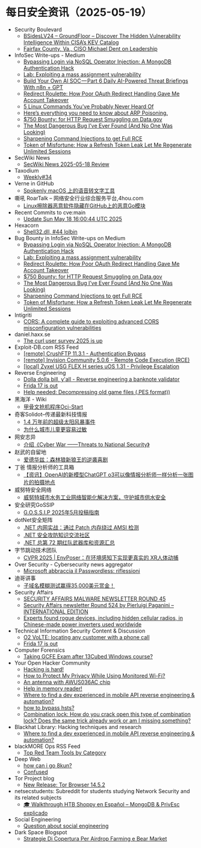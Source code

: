 # 每日安全资讯（2025-05-19）

- Security Boulevard
  - [BSidesLV24 – GroundFloor – Discover The Hidden Vulnerability Intelligence Within CISA’s KEV Catalog](https://securityboulevard.com/2025/05/bsideslv24-groundfloor-discover-the-hidden-vulnerability-intelligence-within-cisas-kev-catalog/?utm_source=rss&utm_medium=rss&utm_campaign=bsideslv24-groundfloor-discover-the-hidden-vulnerability-intelligence-within-cisas-kev-catalog)
  - [Fairfax County, Va., CISO Michael Dent on Leadership](https://securityboulevard.com/2025/05/fairfax-county-va-ciso-michael-dent-on-leadership/?utm_source=rss&utm_medium=rss&utm_campaign=fairfax-county-va-ciso-michael-dent-on-leadership)
- InfoSec Write-ups - Medium
  - [Bypassing Login via NoSQL Operator Injection: A MongoDB Authentication Hack](https://infosecwriteups.com/bypassing-login-via-nosql-operator-injection-a-mongodb-authentication-hack-b895211f60e0?source=rss----7b722bfd1b8d---4)
  - [Lab: Exploiting a mass assignment vulnerability](https://infosecwriteups.com/lab-exploiting-a-mass-assignment-vulnerability-c7c68b9f7f1b?source=rss----7b722bfd1b8d---4)
  - [Build Your Own AI SOC — Part 6 Daily AI-Powered Threat Briefings With n8n + GPT](https://infosecwriteups.com/build-your-own-ai-soc-part-6-daily-ai-powered-threat-briefings-with-n8n-gpt-17bd8d5b9b11?source=rss----7b722bfd1b8d---4)
  - [Redirect Roulette: How Poor OAuth Redirect Handling Gave Me Account Takeover](https://infosecwriteups.com/redirect-roulette-how-poor-oauth-redirect-handling-gave-me-account-takeover-8c21ca809e3a?source=rss----7b722bfd1b8d---4)
  - [5 Linux Commands You’ve Probably Never Heard Of](https://infosecwriteups.com/5-linux-commands-youve-probably-never-heard-of-e7b574552b9a?source=rss----7b722bfd1b8d---4)
  - [Here’s everything you need to know about ARP Poisoning.](https://infosecwriteups.com/heres-everything-you-need-to-know-about-arp-poisoning-6de42b4b65a2?source=rss----7b722bfd1b8d---4)
  - [$750 Bounty: for HTTP Request Smuggling on Data.gov](https://infosecwriteups.com/750-bounty-for-http-request-smuggling-on-data-gov-36b9186d9b98?source=rss----7b722bfd1b8d---4)
  - [The Most Dangerous Bug I’ve Ever Found (And No One Was Looking)](https://infosecwriteups.com/the-most-dangerous-bug-ive-ever-found-and-no-one-was-looking-2e96e5079a01?source=rss----7b722bfd1b8d---4)
  - [Sharpening Command Injections to get Full RCE](https://infosecwriteups.com/sharpening-command-injections-to-get-full-rce-e4cf257d2c66?source=rss----7b722bfd1b8d---4)
  - [Token of Misfortune: How a Refresh Token Leak Let Me Regenerate Unlimited Sessions](https://infosecwriteups.com/token-of-misfortune-how-a-refresh-token-leak-let-me-regenerate-unlimited-sessions-bb6693751c85?source=rss----7b722bfd1b8d---4)
- SecWiki News
  - [SecWiki News 2025-05-18 Review](http://www.sec-wiki.com/?2025-05-18)
- Taxodium
  - [Weekly#34](https://taxodium.ink//34.html)
- Verne in GitHub
  - [Spokenly macOS 上的语音转文字工具](https://blog.einverne.info/post/2025/05/spokenly-voice-dictation-on-device-whisper.html)
- 嘶吼 RoarTalk – 网络安全行业综合服务平台,4hou.com
  - [Linux擦除器恶意软件隐藏在GitHub上的恶意Go模块](https://www.4hou.com/posts/0M7y)
- Recent Commits to cve:main
  - [Update Sun May 18 16:00:44 UTC 2025](https://github.com/trickest/cve/commit/27328cc74f4c1f703fd9465a28a2f8f88d3d6e98)
- Hexacorn
  - [Shell32.dll, #44 lolbin](https://www.hexacorn.com/blog/2025/05/18/shell32-dll-44-lolbin/)
- Bug Bounty in InfoSec Write-ups on Medium
  - [Bypassing Login via NoSQL Operator Injection: A MongoDB Authentication Hack](https://infosecwriteups.com/bypassing-login-via-nosql-operator-injection-a-mongodb-authentication-hack-b895211f60e0?source=rss----7b722bfd1b8d--bug_bounty)
  - [Lab: Exploiting a mass assignment vulnerability](https://infosecwriteups.com/lab-exploiting-a-mass-assignment-vulnerability-c7c68b9f7f1b?source=rss----7b722bfd1b8d--bug_bounty)
  - [Redirect Roulette: How Poor OAuth Redirect Handling Gave Me Account Takeover](https://infosecwriteups.com/redirect-roulette-how-poor-oauth-redirect-handling-gave-me-account-takeover-8c21ca809e3a?source=rss----7b722bfd1b8d--bug_bounty)
  - [$750 Bounty: for HTTP Request Smuggling on Data.gov](https://infosecwriteups.com/750-bounty-for-http-request-smuggling-on-data-gov-36b9186d9b98?source=rss----7b722bfd1b8d--bug_bounty)
  - [The Most Dangerous Bug I’ve Ever Found (And No One Was Looking)](https://infosecwriteups.com/the-most-dangerous-bug-ive-ever-found-and-no-one-was-looking-2e96e5079a01?source=rss----7b722bfd1b8d--bug_bounty)
  - [Sharpening Command Injections to get Full RCE](https://infosecwriteups.com/sharpening-command-injections-to-get-full-rce-e4cf257d2c66?source=rss----7b722bfd1b8d--bug_bounty)
  - [Token of Misfortune: How a Refresh Token Leak Let Me Regenerate Unlimited Sessions](https://infosecwriteups.com/token-of-misfortune-how-a-refresh-token-leak-let-me-regenerate-unlimited-sessions-bb6693751c85?source=rss----7b722bfd1b8d--bug_bounty)
- Intigriti
  - [CORS: A complete guide to exploiting advanced CORS misconfiguration vulnerabilities](https://www.intigriti.com/researchers/blog/hacking-tools/exploiting-cors-misconfiguration-vulnerabilities)
- daniel.haxx.se
  - [The curl user survey 2025 is up](https://daniel.haxx.se/blog/2025/05/19/the-curl-user-survey-2025-is-up/)
- Exploit-DB.com RSS Feed
  - [[remote] CrushFTP 11.3.1 - Authentication Bypass](https://www.exploit-db.com/exploits/52295)
  - [[remote] Invision Community 5.0.6 - Remote Code Execution (RCE)](https://www.exploit-db.com/exploits/52294)
  - [[local] Zyxel USG FLEX H series uOS 1.31 - Privilege Escalation](https://www.exploit-db.com/exploits/52293)
- Reverse Engineering
  - [Dolla dolla bill, y'all - Reverse engineering a banknote validator](https://www.reddit.com/r/ReverseEngineering/comments/1kpqpmm/dolla_dolla_bill_yall_reverse_engineering_a/)
  - [Frida 17 is out](https://www.reddit.com/r/ReverseEngineering/comments/1kpid3d/frida_17_is_out/)
  - [Help needed: Decompressing old game files (.PES format))](https://www.reddit.com/r/ReverseEngineering/comments/1kpj342/help_needed_decompressing_old_game_files_pes/)
- 黑海洋 - Wiki
  - [甲骨文抢机程序Oci-Start](https://blog.upx8.com/4804)
- 奇客Solidot–传递最新科技情报
  - [1.4 万年前的超级太阳风暴事件](https://www.solidot.org/story?sid=81322)
  - [为什么城市儿童更容易过敏](https://www.solidot.org/story?sid=81321)
- 网安志异
  - [介绍《Cyber War ——Threats to National Security》](https://mp.weixin.qq.com/s?__biz=MzAxNzYyNzMyNg==&mid=2664232674&idx=1&sn=5b7ddb23e4786c7d7ef1b71ac4ef8a62)
- 赵武的自留地
  - [爱德华兹：森林狼新狼王的逆袭喜剧](https://mp.weixin.qq.com/s?__biz=MjM5NDQ5NjM5NQ==&mid=2651626421&idx=1&sn=8b64bab704eb954d447e0a0b5e0076cf)
- 丁爸 情报分析师的工具箱
  - [【资讯】OpenAI的新模型ChatGPT o3可以像情报分析师一样分析一张图片的拍摄地点](https://mp.weixin.qq.com/s?__biz=MzI2MTE0NTE3Mw==&mid=2651150009&idx=1&sn=c554508bebb0a9f55d8cf4a2a4630f5b)
- 威努特安全网络
  - [威努特城市水务工业网络智能化解决方案，守护城市供水安全](https://mp.weixin.qq.com/s?__biz=MzAwNTgyODU3NQ==&mid=2651133084&idx=1&sn=bffe072d194041a34c09de2343390fd3)
- 安全研究GoSSIP
  - [G.O.S.S.I.P 2025年5月投稿指南](https://mp.weixin.qq.com/s?__biz=Mzg5ODUxMzg0Ng==&mid=2247500149&idx=1&sn=57228c471906480f3e5a19533f8e4747)
- dotNet安全矩阵
  - [.NET 内网实战：通过 Patch 内存绕过 AMSI 检测](https://mp.weixin.qq.com/s?__biz=MzUyOTc3NTQ5MA==&mid=2247499690&idx=1&sn=b6b62c220efe6bc8bec671e2cae373ca)
  - [.NET 安全攻防知识交流社区](https://mp.weixin.qq.com/s?__biz=MzUyOTc3NTQ5MA==&mid=2247499690&idx=2&sn=999b3015aa93fd49169678e799c89d1e)
  - [.NET 总第 72 期红队武器库和资源汇总](https://mp.weixin.qq.com/s?__biz=MzUyOTc3NTQ5MA==&mid=2247499690&idx=3&sn=5b64a22654447fc878f98f91659475bb)
- 字节跳动技术团队
  - [CVPR 2025 | EnvPoser：在环境感知下实现更真实的 XR人体动捕](https://mp.weixin.qq.com/s?__biz=MzI1MzYzMjE0MQ==&mid=2247514586&idx=1&sn=6fb2a82e76e4699e8dc406b9e977e0e2)
- Over Security - Cybersecurity news aggregator
  - [Microsoft abbraccia il Passwordless: riflessioni](https://www.insicurezzadigitale.com/microsoft-abbraccia-il-passwordless-riflessioni/)
- 迪哥讲事
  - [子域名模糊测试赢得35,000美元赏金！](https://mp.weixin.qq.com/s?__biz=MzIzMTIzNTM0MA==&mid=2247497610&idx=1&sn=dc5416af453eb738ea1e3d791a4ec3c2)
- Security Affairs
  - [SECURITY AFFAIRS MALWARE NEWSLETTER ROUND 45](https://securityaffairs.com/178024/malware/security-affairs-malware-newsletter-round-45-2.html)
  - [Security Affairs newsletter Round 524 by Pierluigi Paganini – INTERNATIONAL EDITION](https://securityaffairs.com/178018/breaking-news/security-affairs-newsletter-round-524-by-pierluigi-paganini-international-edition.html)
  - [Experts found rogue devices, including hidden cellular radios, in Chinese-made power inverters used worldwide](https://securityaffairs.com/178005/hacking/rogue-devices-in-chinese-made-power-inverters-used-worldwide.html)
- Technical Information Security Content & Discussion
  - [O2 VoLTE: locating any customer with a phone call](https://www.reddit.com/r/netsec/comments/1kptt5x/o2_volte_locating_any_customer_with_a_phone_call/)
  - [Frida 17 is out](https://www.reddit.com/r/netsec/comments/1kpide4/frida_17_is_out/)
- Computer Forensics
  - [Taking GCFE Exam after 13Cubed Windows course?](https://www.reddit.com/r/computerforensics/comments/1kpp3o3/taking_gcfe_exam_after_13cubed_windows_course/)
- Your Open Hacker Community
  - [Hacking is hard!](https://www.reddit.com/r/HowToHack/comments/1kpeznj/hacking_is_hard/)
  - [How to Protect My Privacy While Using Monitored Wi-Fi?](https://www.reddit.com/r/HowToHack/comments/1kpessn/how_to_protect_my_privacy_while_using_monitored/)
  - [An antenna with AWUS036AC chip](https://www.reddit.com/r/HowToHack/comments/1kpiy82/an_antenna_with_awus036ac_chip/)
  - [Help in memory reader!](https://www.reddit.com/r/HowToHack/comments/1kpik95/help_in_memory_reader/)
  - [Where to find a dev experienced in mobile API reverse engineering & automation?](https://www.reddit.com/r/HowToHack/comments/1kphfv9/where_to_find_a_dev_experienced_in_mobile_api/)
  - [how to bypass hsts?](https://www.reddit.com/r/HowToHack/comments/1kpga4u/how_to_bypass_hsts/)
  - [Combination lock: How do you crack open this type of combination lock? Does the same trick already work or am I missing something?](https://www.reddit.com/r/HowToHack/comments/1kpa8lj/combination_lock_how_do_you_crack_open_this_type/)
- Blackhat Library: Hacking techniques and research
  - [Where to find a dev experienced in mobile API reverse engineering & automation?](https://www.reddit.com/r/blackhat/comments/1kphfgj/where_to_find_a_dev_experienced_in_mobile_api/)
- blackMORE Ops RSS Feed
  - [Top Red Team Tools by Category](https://www.blackmoreops.com/2025/05/18/top-red-team-tools-by-category/)
- Deep Web
  - [how can i go 8kun?](https://www.reddit.com/r/deepweb/comments/1kphqg9/how_can_i_go_8kun/)
  - [Confused](https://www.reddit.com/r/deepweb/comments/1kpatf3/confused/)
- Tor Project blog
  - [New Release: Tor Browser 14.5.2](https://blog.torproject.org/new-release-tor-browser-1452/)
- netsecstudents: Subreddit for students studying Network Security and its related subjects
  - [🎓 Walkthrough HTB Shoppy en Español – MongoDB & PrivEsc explicado](https://www.reddit.com/r/netsecstudents/comments/1kpqyg6/walkthrough_htb_shoppy_en_español_mongodb_privesc/)
- Social Engineering
  - [Question about social engineering](https://www.reddit.com/r/SocialEngineering/comments/1kprddy/question_about_social_engineering/)
- Dark Space Blogspot
  - [Strategie Di Copertura Per Airdrop Farming e Bear Market](http://darkwhite666.blogspot.com/2025/05/strategie-di-copertura-per-airdrop.html)
